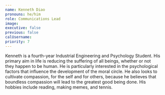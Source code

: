 ```yaml
---
name: Kenneth Diao
pronouns: he/him
role: Communications Lead
image:
executive: false
previous: false
calUsername:
priority: 7
---
```


Kenneth is a fourth-year Industrial Engineering and Psychology Student. His primary aim in life is reducing the suffering of all beings, whether or not they happen to be human. He is particularly interested in the psychological factors that influence the development of the moral circle. He also looks to cultivate compassion, for the self and for others, because he believes that boundless compassion will lead to the greatest good being done. His hobbies include reading, making memes, and tennis.
